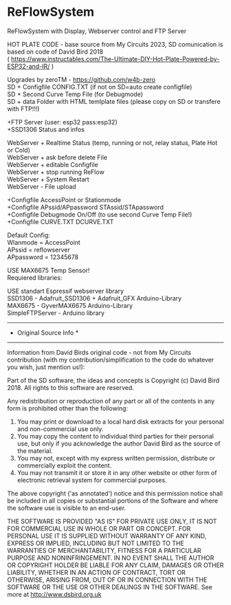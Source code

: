 # ReFlowSystem
ReFlowSystem with Display, Webserver control and FTP Server

HOT PLATE CODE - base source from My Circuits 2023, SD comunication is based on code of David Bird 2018<br>
( https://www.instructables.com/The-Ultimate-DIY-Hot-Plate-Powered-by-ESP32-and-IR/ )<br>

    
  Upgrades by zeroTM - https://github.com/w4b-zero<br>
 SD + Configfile CONFIG.TXT (if not on SD=auto create configfile)<br>
 SD + Second Curve Temp File (for Debugmode)<br>
 SD + data Folder with HTML temlplate files (please copy on SD or transfere with FTP!!!)<br>

 +FTP Server (user: esp32 pass:esp32)<br>
 +SSD1306 Status and infos<br>

 WebServer + Realtime Status (temp, running or not, relay status, Plate Hot or Cold)<br>
 WebServer + ask before delete File<br>
 WebServer + editable Configfile<br>
 WebServer + stop running ReFlow<br>
 WebServer + System Restart<br>
 WebServer - File upload<br>

 +Configfile AccessPoint or Stationmode<br>
 +Configfile APssid/APpassword STAssid/STApassword<br>
 +Configfile Debugmode On/Off (to use second Curve Temp File!)<br>
 +Configfile CURVE.TXT DCURVE.TXT<br>

 Default Config:<br>
 Wlanmode = AccessPoint<br>
 APssid = reflowserver<br>
 APpassword = 12345678<br>

 USE MAX6675 Temp Sensor!<br>
 Requiered libraries:<br>
 
 USE standart Espressif webserver library<br>
 SSD1306 - Adafruit_SSD1306 + Adafruit_GFX Arduino-Library<br>
 MAX6675 - GyverMAX6675 Arduino-Library<br>
 SimpleFTPServer - Arduino library<br>


 ************************
 * Original Source Info *
 ************************
 Information from David Birds original code - not from My Circuits contribution (with my contribution/simplification to the code do whatever you wish, just mention us!):
  
 Part of the SD software, the ideas and concepts is Copyright (c) David Bird 2018. All rights to this software are reserved.
 
 Any redistribution or reproduction of any part or all of the contents in any form is prohibited other than the following:
 1. You may print or download to a local hard disk extracts for your personal and non-commercial use only.
 2. You may copy the content to individual third parties for their personal use, but only if you acknowledge the author David Bird as the source of the material.
 3. You may not, except with my express written permission, distribute or commercially exploit the content.
 4. You may not transmit it or store it in any other website or other form of electronic retrieval system for commercial purposes.

 The above copyright ('as annotated') notice and this permission notice shall be included in all copies or substantial portions of the Software and where the
 software use is visible to an end-user.
 
 THE SOFTWARE IS PROVIDED "AS IS" FOR PRIVATE USE ONLY, IT IS NOT FOR COMMERCIAL USE IN WHOLE OR PART OR CONCEPT. FOR PERSONAL USE IT IS SUPPLIED WITHOUT WARRANTY 
 OF ANY KIND, EXPRESS OR IMPLIED, INCLUDING BUT NOT LIMITED TO THE WARRANTIES OF MERCHANTABILITY, FITNESS FOR A PARTICULAR PURPOSE AND NONINFRINGEMENT.
 IN NO EVENT SHALL THE AUTHOR OR COPYRIGHT HOLDER BE LIABLE FOR ANY CLAIM, DAMAGES OR OTHER LIABILITY, WHETHER IN AN ACTION OF CONTRACT, TORT OR OTHERWISE, ARISING 
 FROM, OUT OF OR IN CONNECTION WITH THE SOFTWARE OR THE USE OR OTHER DEALINGS IN THE SOFTWARE.
 See more at http://www.dsbird.org.uk
 
